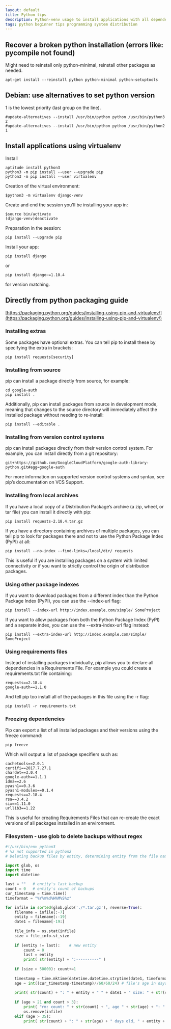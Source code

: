 ```yaml
---
layout: default
title: Python tips
description: Python-venv usage to install applications with all dependencies and assorted tips
tags: python beginner tips programming system distribution
---
```


## Recover a broken python installation (errors like: pycompile not found)

Might need to reinstall only python-minimal, reinstall other packages as needed.

```
apt-get install --reinstall python python-minimal python-setuptools
```

## Debian: use alternatives to set python version

1 is the lowest priority (last group on the line).

```
#update-alternatives --install /usr/bin/python python /usr/bin/python3 2
#update-alternatives --install /usr/bin/python python /usr/bin/python2 1
```

## Install applications using virtualenv

Install 

```
aptitude install python3
python3 -m pip install --user --upgrade pip
python3 -m pip install --user virtualenv

```

Creation of the virtual environment:

```
$python3 -m virtualenv django-venv
```

Create and end the session you'll be installing your app in:

```
$source bin/activate
(django-venv)deactivate
```

Preparation in the session:

```
pip install --upgrade pip
```

Install your app:

```
pip install django
```

or 

```
pip install django~=1.10.4
```

for version matching.

## Directly from python packaging guide

[https://packaging.python.org/guides/installing-using-pip-and-virtualenv/](https://packaging.python.org/guides/installing-using-pip-and-virtualenv/)

### Installing extras

Some packages have optional extras. You can tell pip to install these by specifying the extra in brackets:

```
pip install requests[security]
```

### Installing from source

pip can install a package directly from source, for example:

```
cd google-auth
pip install .
```

Additionally, pip can install packages from source in development mode, meaning that changes to the source directory will immediately affect the installed package without needing to re-install:

```
pip install --editable .
```

### Installing from version control systems

pip can install packages directly from their version control system. For example, you can install directly from a git repository:

```
git+https://github.com/GoogleCloudPlatform/google-auth-library-python.git#egg=google-auth
```

For more information on supported version control systems and syntax, see pip’s documentation on VCS Support.

### Installing from local archives

If you have a local copy of a Distribution Package’s archive (a zip, wheel, or tar file) you can install it directly with pip:

```
pip install requests-2.18.4.tar.gz
```

If you have a directory containing archives of multiple packages, you can tell pip to look for packages there and not to use the Python Package Index (PyPI) at all:

```
pip install --no-index --find-links=/local/dir/ requests
```

This is useful if you are installing packages on a system with limited connectivity or if you want to strictly control the origin of distribution packages.

### Using other package indexes

If you want to download packages from a different index than the Python Package Index (PyPI), you can use the --index-url flag:

```
pip install --index-url http://index.example.com/simple/ SomeProject
```

If you want to allow packages from both the Python Package Index (PyPI) and a separate index, you can use the --extra-index-url flag instead:

```
pip install --extra-index-url http://index.example.com/simple/ SomeProject
```

### Using requirements files

Instead of installing packages individually, pip allows you to declare all dependencies in a Requirements File. For example you could create a requirements.txt file containing:

```
requests==2.18.4
google-auth==1.1.0
```

And tell pip too install all of the packages in this file using the -r flag:

```
pip install -r requirements.txt
```

### Freezing dependencies

Pip can export a list of all installed packages and their versions using the freeze command:

```
pip freeze
```

Which will output a list of package specifiers such as:

```
cachetools==2.0.1
certifi==2017.7.27.1
chardet==3.0.4
google-auth==1.1.1
idna==2.6
pyasn1==0.3.6
pyasn1-modules==0.1.4
requests==2.18.4
rsa==3.4.2
six==1.11.0
urllib3==1.22
```

This is useful for creating Requirements Files that can re-create the exact versions of all packages installed in an environment.

### Filesystem - use glob to delete backups without regex

```python
#!/usr/bin/env python3
# %z not supported in python2
# Deleting backup files by entity, determining entity from the file name. Successful backups must be larger than size, smaller are not counted. At least 3 successful backups kept (warning if first older than 35 days), no more than 3 if older than 21 days.

import glob, os
import time
import datetime

last = ""   # entity's last backup
count = 0   # entity's count of backups
cur_timestamp = time.time()
timeformat = "%Y%m%d%H%M%S%z"

for infile in sorted(glob.glob('./*.tar.gz'), reverse=True):
    filename = infile[:-7]
    entity = filename[:-19]
    date1 = filename[-19:]
    
    file_info = os.stat(infile)
    size = file_info.st_size
    
    if (entity != last):    # new entity
        count = 0
        last = entity
        print( str(entity) + ":----------" ) 
    
    if (size > 50000): count+=1 
    
    timestamp = time.mktime(datetime.datetime.strptime(date1, timeformat).timetuple())
    age = int((cur_timestamp-timestamp)//60/60/24) # file's age in days
    
    print( str(count) + ": " + entity + " " + date1 + " size: " + str(size) +  " age: "+ str(age) + " d." )
    
    if (age > 21 and count > 3):
        print( "rm: count: " + str(count) + ", age " + str(age) + ": " + infile)
        os.remove(infile)
    elif (age > 35):
        print( str(count) + ": " + str(age) + " days old, " + entity + " " + date1 + "   " + infile )
```

